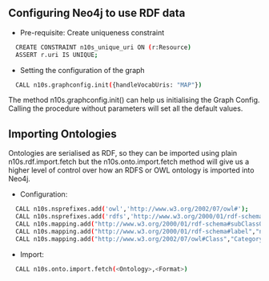 ## Configuring Neo4j to use RDF data

- Pre-requisite: Create uniqueness constraint

```bash
  CREATE CONSTRAINT n10s_unique_uri ON (r:Resource)
  ASSERT r.uri IS UNIQUE;
```

- Setting the configuration of the graph

```bash
  CALL n10s.graphconfig.init({handleVocabUris: "MAP"})
```

The method n10s.graphconfig.init() can help us initialising the Graph Config. Calling the procedure without parameters will set all the default values.

## Importing Ontologies

Ontologies are serialised as RDF, so they can be imported using plain n10s.rdf.import.fetch but the n10s.onto.import.fetch method will give us a higher level of control over how an RDFS or OWL ontology is imported into Neo4j.

- Configuration:

```bash
  CALL n10s.nsprefixes.add('owl','http://www.w3.org/2002/07/owl#');
  CALL n10s.nsprefixes.add('rdfs','http://www.w3.org/2000/01/rdf-schema#');
  CALL n10s.mapping.add("http://www.w3.org/2000/01/rdf-schema#subClassOf","SUB_CAT_OF");
  CALL n10s.mapping.add("http://www.w3.org/2000/01/rdf-schema#label","name");
  CALL n10s.mapping.add("http://www.w3.org/2002/07/owl#Class","Category");
```

- Import:

```bash
  CALL n10s.onto.import.fetch(<Ontology>,<Format>)
```
